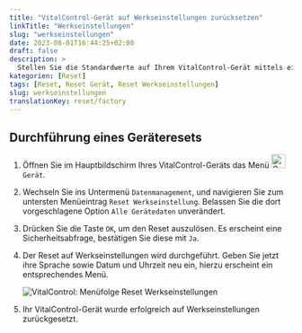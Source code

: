 ```yaml
---
title: "VitalControl-Gerät auf Werkseinstellungen zurücksetzen"
linkTitle: "Werkseinstellungen"
slug: "werkseinstellungen"
date: 2023-08-01T16:44:25+02:00
draft: false
description: >
  Stellen Sie die Standardwerte auf Ihrem VitalControl-Gerät mittels eines Werksresets wieder her.
kategorien: [Reset]
tags: [Reset, Reset Gerät, Reset Werkseinstellungen]
slug: werkseinstellungen
translationKey: reset/factory
---
```

## Durchführung eines Geräteresets

1. Öffnen Sie im Hauptbildschirm Ihres VitalControl-Geräts das Menü <img src="/icons/device.svg" width="25" align="bottom" alt="Gerät" /> `Gerät`.

1. Wechseln Sie ins Untermenü `Datenmanagement`, und navigieren Sie zum untersten Menüeintrag `Reset Werkseinstellung`. Belassen Sie die dort vorgeschlagene Option `Alle Gerätedaten` unverändert.

1. Drücken Sie die Taste `OK`, um den Reset auszulösen. Es erscheint eine Sicherheitsabfrage, bestätigen Sie diese mit `Ja`.

1. Der Reset auf Werkseinstellungen wird durchgeführt. Geben Sie jetzt ihre Sprache sowie Datum und Uhrzeit neu ein, hierzu erscheint ein entsprechendes Menü.

   ![VitalControl: Menüfolge Reset Werkseinstellungen](../bilder/geraetereset.png "Reset Werkseinstellungen")

6. Ihr VitalControl-Gerät wurde erfolgreich auf Werkseinstellungen zurückgesetzt.
